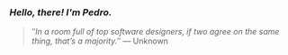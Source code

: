 ### *Hello, there! I'm Pedro.*
> ″*In a room full of top software designers, if two agree on the same thing, that’s a majority.*″
 — Unknown
